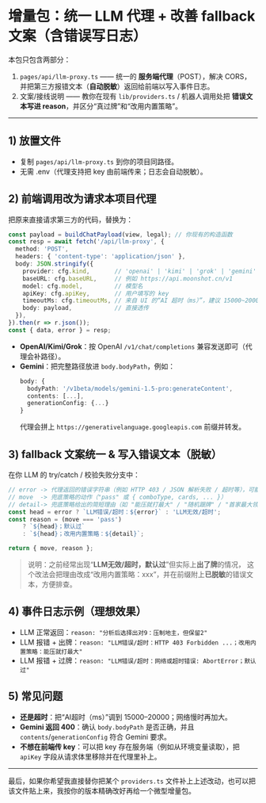 # 增量包：统一 LLM 代理 + 改善 fallback 文案（含错误写日志）

本包只包含两部分：
1. `pages/api/llm-proxy.ts` —— 统一的 **服务端代理**（POST），解决 CORS，并把第三方报错文本（**自动脱敏**）返回给前端以写入事件日志。
2. 文案/接线说明 —— 教你在现有 `lib/providers.ts` / 机器人调用处把 **错误文本写进 reason**，并区分“真过牌”和“改用内置策略”。

---

## 1) 放置文件
- 复制 `pages/api/llm-proxy.ts` 到你的项目同路径。
- 无需 .env（代理支持把 key 由前端传来；日志会自动脱敏）。

## 2) 前端调用改为请求本项目代理
把原来直接请求第三方的代码，替换为：
```ts
const payload = buildChatPayload(view, legal); // 你现有的构造函数
const resp = await fetch('/api/llm-proxy', {
  method: 'POST',
  headers: { 'content-type': 'application/json' },
  body: JSON.stringify({
    provider: cfg.kind,       // 'openai' | 'kimi' | 'grok' | 'gemini' | 'http'
    baseURL: cfg.baseURL,     // 例如 https://api.moonshot.cn/v1
    model: cfg.model,         // 模型名
    apiKey: cfg.apiKey,       // 用户填写的 key
    timeoutMs: cfg.timeoutMs, // 来自 UI 的“AI 超时（ms）”，建议 15000~20000
    body: payload,            // 直接透传
  }),
}).then(r => r.json());
const { data, error } = resp;
```

- **OpenAI/Kimi/Grok**：按 OpenAI `/v1/chat/completions` 兼容发送即可（代理会补路径）。
- **Gemini**：把完整路径放进 `body.bodyPath`，例如：
  ```ts
  body: {
    bodyPath: '/v1beta/models/gemini-1.5-pro:generateContent',
    contents: [...],
    generationConfig: {...}
  }
  ```
  代理会拼上 `https://generativelanguage.googleapis.com` 前缀并转发。

## 3) fallback 文案统一 & 写入错误文本（脱敏）
在你 LLM 的 try/catch / 校验失败分支中：
```ts
// error -> 代理返回的错误字符串（例如 HTTP 403 / JSON 解析失败 / 超时等），可能为 undefined
// move  -> 兜底策略的动作（"pass" 或 { comboType, cards, ... }）
// detail-> 兜底策略给出的简短理由（如 "能压就打最大" / "随机跟牌" / "首家最大领出" 等）
const head = error ? `LLM错误/超时：${error}` : 'LLM无效/超时';
const reason = (move === 'pass')
    ? `${head}；默认过`
    : `${head}；改用内置策略：${detail}`;

return { move, reason };
```

> 说明：之前经常出现“**LLM无效/超时，默认过**”但实际上**出了牌**的情况，
> 这个改法会把理由改成“改用内置策略：xxx”，并在前缀附上**已脱敏**的错误文本，方便排查。

## 4) 事件日志示例（理想效果）
- LLM 正常返回：`reason: "分析后选择出对9：压制地主，但保留2"`
- LLM 报错 + 出牌：`reason: "LLM错误/超时：HTTP 403 Forbidden ...；改用内置策略：能压就打最大"`
- LLM 报错 + 过牌：`reason: "LLM错误/超时：网络或超时错误: AbortError；默认过"`

## 5) 常见问题
- **还是超时**：把“AI超时（ms）”调到 15000–20000；网络慢时再加大。
- **Gemini 返回 400**：确认 `body.bodyPath` 是否正确，并且 `contents`/`generationConfig` 符合 Gemini 要求。
- **不想在前端传 key**：可以把 key 存在服务端（例如从环境变量读取），把 `apiKey` 字段从请求体里移除并在代理里补上。


---
最后，如果你希望我直接替你把某个 `providers.ts` 文件补上上述改动，也可以把该文件贴上来，我按你的版本精确改好再给一个微型增量包。
